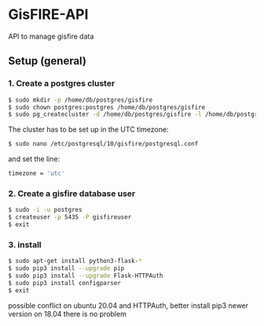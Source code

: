 # GisFIRE-API
API to manage gisfire data

## Setup (general)

### 1. Create a postgres cluster

```bash
$ sudo mkdir -p /home/db/postgres/gisfire
$ sudo chown postgres:postgres /home/db/postgres/gisfire
$ sudo pg_createcluster -d /home/db/postgres/gisfire -l /home/db/postgres/gisfire/gisfire.log -p 5435 --start --start-conf auto 10 gisfire
```
The cluster has to be set up in the UTC timezone:

```bash
$ sudo nano /etc/postgresql/10/gisfire/postgresql.conf  
```

and set the line:

```bash
timezone = 'utc'
```

### 2. Create a gisfire database user

```bash
$ sudo -i -u postgres
$ createuser -p 5435 -P gisfireuser
$ exit
```

### 3. install

```bash
$ sudo apt-get install python3-flask-*
$ sudo pip3 install --upgrade pip
$ sudo pip3 install --upgrade Flask-HTTPAuth
$ sudo pip3 install configparser
$ exit
```
possible conflict on ubuntu 20.04 and HTTPAuth, better install pip3 newer version
on 18.04 there is no problem
